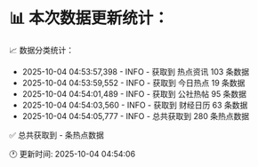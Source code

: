 📊 本次数据更新统计：
==========================

📈 数据分类统计：
- 2025-10-04 04:53:57,398 - INFO - 获取到 热点资讯 103 条数据
- 2025-10-04 04:53:59,552 - INFO - 获取到 今日热点 19 条数据
- 2025-10-04 04:54:01,489 - INFO - 获取到 公社热帖 95 条数据
- 2025-10-04 04:54:03,560 - INFO - 获取到 财经日历 63 条数据
- 2025-10-04 04:54:05,777 - INFO - 总共获取到 280 条热点数据

✅ 总共获取到 - 条热点数据

🕐 更新时间: 2025-10-04 04:54:06
